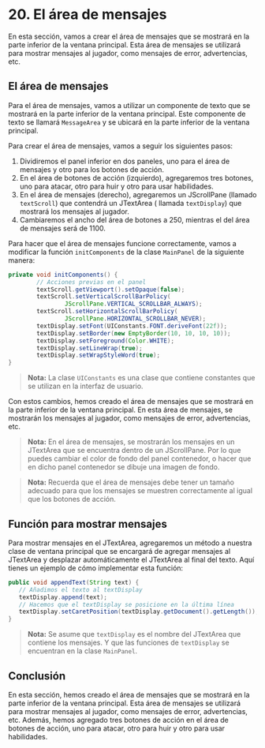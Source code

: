 # 20. El área de mensajes

En esta sección, vamos a crear el área de mensajes que se mostrará en la parte inferior de la ventana principal. Esta
área de mensajes se utilizará para mostrar mensajes al jugador, como mensajes de error, advertencias, etc.

## El área de mensajes

Para el área de mensajes, vamos a utilizar un componente de texto que se mostrará en la parte inferior de la ventana
principal. Este componente de texto se llamará `MessageArea` y se ubicará en la parte inferior de la ventana principal.

Para crear el área de mensajes, vamos a seguir los siguientes pasos:

1. Dividiremos el panel inferior en dos paneles, uno para el área de mensajes y otro para los botones de acción.
2. En el área de botones de acción (izquierdo), agregaremos tres botones, uno para atacar, otro para huir y otro
   para usar habilidades.
3. En el área de mensajes (derecho), agregaremos un JScrollPane (llamado `textScroll`) que contendrá un JTextArea (
   llamada `textDisplay`) que mostrará los mensajes al jugador.
4. Cambiaremos el ancho del área de botones a 250, mientras el del área de mensajes será de 1100.

Para hacer que el área de mensajes funcione correctamente, vamos a modificar la función `initComponents` de la clase
`MainPanel` de la siguiente manera:

```java
private void initComponents() {
        // Acciones previas en el panel
        textScroll.getViewport().setOpaque(false);
        textScroll.setVerticalScrollBarPolicy(
                JScrollPane.VERTICAL_SCROLLBAR_ALWAYS);
        textScroll.setHorizontalScrollBarPolicy(
                JScrollPane.HORIZONTAL_SCROLLBAR_NEVER);
        textDisplay.setFont(UIConstants.FONT.deriveFont(22f));
        textDisplay.setBorder(new EmptyBorder(10, 10, 10, 10));
        textDisplay.setForeground(Color.WHITE);
        textDisplay.setLineWrap(true);
        textDisplay.setWrapStyleWord(true);
}
```

> **Nota:** La clase `UIConstants` es una clase que contiene constantes que se utilizan en la interfaz de usuario.

Con estos cambios, hemos creado el área de mensajes que se mostrará en la parte inferior de la ventana principal. En
esta área de mensajes, se mostrarán los mensajes al jugador, como mensajes de error, advertencias, etc.

> **Nota:** En el área de mensajes, se mostrarán los mensajes en un JTextArea que se encuentra dentro de un JScrollPane.
> Por lo que puedes cambiar el color de fondo del panel contenedor, o hacer que en dicho panel contenedor se dibuje una
> imagen de fondo.

> **Nota:** Recuerda que el área de mensajes debe tener un tamaño adecuado para que los mensajes se muestren
> correctamente al igual que los botones de acción.

## Función para mostrar mensajes

Para mostrar mensajes en el JTextArea, agregaremos un método a nuestra clase de ventana principal que se encargará de
agregar mensajes al JTextArea y desplazar automáticamente el JTextArea al final del texto. Aquí tienes un ejemplo de
cómo implementar esta función:

```java
public void appendText(String text) {
   // Añadimos el texto al textDisplay
   textDisplay.append(text);
   // Hacemos que el textDisplay se posicione en la última línea
   textDisplay.setCaretPosition(textDisplay.getDocument().getLength());
}
```

> **Nota:** Se asume que `textDisplay` es el nombre del JTextArea que contiene los mensajes. Y que las funciones de
> `textDisplay` se encuentran en la clase `MainPanel`.

## Conclusión

En esta sección, hemos creado el área de mensajes que se mostrará en la parte inferior de la ventana principal. Esta
área de mensajes se utilizará para mostrar mensajes al jugador, como mensajes de error, advertencias, etc. Además, hemos
agregado tres botones de acción en el área de botones de acción, uno para atacar, otro para huir y otro para usar
habilidades.